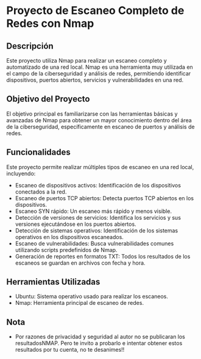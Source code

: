 # Proyecto de Escaneo Completo de Redes con Nmap
## Descripción
Este proyecto utiliza Nmap para realizar un escaneo completo y automatizado de una red local. Nmap es una herramienta muy utilizada en el campo de la ciberseguridad y análisis de redes, permitiendo identificar dispositivos, puertos abiertos, servicios y vulnerabilidades en una red.

## Objetivo del Proyecto
El objetivo principal es familiarizarse con las herramientas básicas y avanzadas de Nmap para obtener un mayor conocimiento dentro del área de la ciberseguridad, específicamente en escaneo de puertos y análisis de redes.

## Funcionalidades
Este proyecto permite realizar múltiples tipos de escaneo en una red local, incluyendo:
- Escaneo de dispositivos activos: Identificación de los dispositivos conectados a la red.
- Escaneo de puertos TCP abiertos: Detecta puertos TCP abiertos en los dispositivos.
- Escaneo SYN rápido: Un escaneo más rápido y menos visible.
- Detección de versiones de servicios: Identifica los servicios y sus versiones ejecutándose en los puertos abiertos.
- Detección de sistemas operativos: Identificación de los sistemas operativos en los dispositivos escaneados.
- Escaneo de vulnerabilidades: Busca vulnerabilidades comunes utilizando scripts predefinidos de Nmap.
- Generación de reportes en formatos TXT: Todos los resultados de los escaneos se guardan en archivos con fecha y hora.

## Herramientas Utilizadas
- Ubuntu: Sistema operativo usado para realizar los escaneos.
- Nmap: Herramienta principal de escaneo de redes.

## Nota
- Por razones de privacidad y seguridad al autor no se publicaran los resultadosNMAP. Pero te invito a probarlo e intentar obtener estos  resultados por tu cuenta, no te desanimes!!